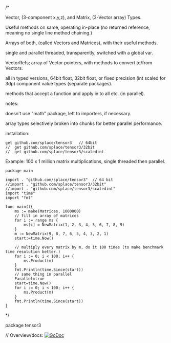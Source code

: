 /*

Vector, (3-component x,y,z), and Matrix, (3-Vector array) Types.

Useful methods on same, operating in-place (no returned reference, meaning no single line method chaining.)

Arrays of both, (called Vectors and Matrices), with their useful methods.

single and parallel threaded, transparently, switched with a global var.

VectorRefs; array of Vector pointers, with methods to convert to/from Vectors.

all in typed versions, 64bit float, 32bit float, or fixed precision (int scaled for 3dp) component value types (separate packages).

methods that accept a function and apply in to all etc. (in parallel).


notes:

doesn't use "math" package, left to importers, if necessary.

array types selectively broken into chunks for better parallel performance.


installation:

	get github.com/splace/tensor3   // 64bit
	//	get github.com/splace/tensor3/32bit
	//	get github.com/splace/tensor3/scaledint
   

Example:  100 x 1 million matrix multiplications, single threaded then parallel.

	package main

	import . "github.com/splace/tensor3"  // 64 bit
	//import . "github.com/splace/tensor3/32bit"
	//import . "github.com/splace/tensor3/scaledint"
	import "time"
	import "fmt"

	func main(){
		ms := make(Matrices, 1000000)
		// fill in array of matrices
		for i := range ms {
			ms[i] = NewMatrix(1, 2, 3, 4, 5, 6, 7, 8, 9)
		}
		m := NewMatrix(9, 8, 7, 6, 5, 4, 3, 2, 1)
		start:=time.Now()

		// multiply every matrix by m, do it 100 times (to make benchmark time resolution better.)
		for i := 0; i < 100; i++ {
			ms.Product(m)
		}
		fmt.Println(time.Since(start))
		// same thing in parallel
		Parallel=true
		start=time.Now()
		for i := 0; i < 100; i++ {
			ms.Product(m)
		}
		fmt.Println(time.Since(start))
	}


*/

package tensor3

// Overview/docs: [![GoDoc](https://godoc.org/github.com/splace/tensor3?status.svg)](https://godoc.org/github.com/splace/tensor3)

